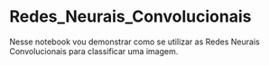 # Redes_Neurais_Convolucionais
Nesse notebook vou demonstrar como se utilizar as Redes Neurais Convolucionais para classificar uma imagem.
